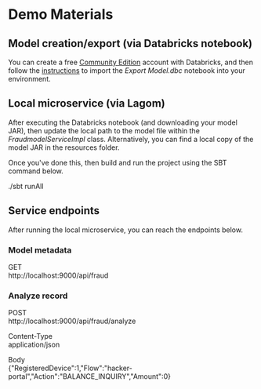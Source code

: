 # Demo Materials

## Model creation/export (via Databricks notebook)
You can create a free [Community Edition](https://databricks.com/try-databricks) account with Databricks, and then follow the [instructions](https://docs.databricks.com/user-guide/notebooks/index.html#import-notebook) to import the _Export Model.dbc_ notebook into your environment.

## Local microservice (via Lagom)
After executing the Databricks notebook (and downloading your model JAR), then update the local path to the model file within the _FraudmodelServiceImpl_ class. Alternatively, you can find a local copy of the model JAR in the resources folder.

Once you've done this, then build and run the project using the SBT command below.

./sbt runAll

## Service endpoints
After running the local microservice, you can reach the endpoints below.

### Model metadata
GET<br>
http://localhost:9000/api/fraud

### Analyze record
POST<br>
http://localhost:9000/api/fraud/analyze

Content-Type<br>
application/json

Body<br>
{"RegisteredDevice":1,"Flow":"hacker-portal","Action":"BALANCE_INQUIRY","Amount":0}
